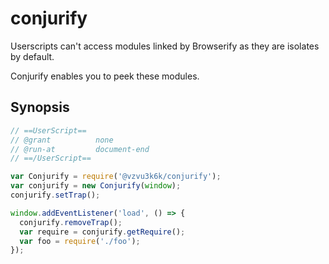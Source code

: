 # conjurify

Userscripts can't access modules linked by Browserify as they are isolates by default.

Conjurify enables you to peek these modules.

## Synopsis

``` javascript
// ==UserScript==
// @grant          none
// @run-at         document-end
// ==/UserScript==

var Conjurify = require('@vzvu3k6k/conjurify');
var conjurify = new Conjurify(window);
conjurify.setTrap();

window.addEventListener('load', () => {
  conjurify.removeTrap();
  var require = conjurify.getRequire();
  var foo = require('./foo');
});
```

